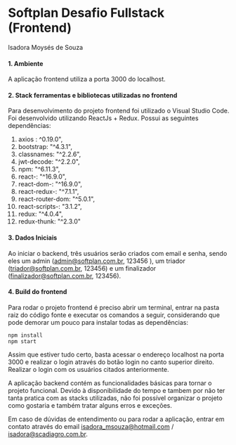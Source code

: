 # Softplan Desafio Fullstack (Frontend)

Isadora Moysés de Souza

#### 1. Ambiente

A aplicação frontend utiliza a porta 3000 do localhost.

#### 2. Stack ferramentas e bibliotecas utilizadas no frontend

Para desenvolvimento do projeto frontend foi utilizado o Visual Studio Code.
Foi desenvolvido utilizando ReactJs + Redux.
Possui as seguintes dependências:

1. axios : ^0.19.0",
2. bootstrap: "^4.3.1",
3. classnames: "^2.2.6",
4. jwt-decode: "^2.2.0",
5. npm: "^6.11.3",
6. react-: "^16.9.0",
7. react-dom-: "^16.9.0",
8. react-redux-: "^7.1.1",
9. react-router-dom: "^5.0.1",
10. react-scripts-: "3.1.2",
11. redux: "^4.0.4",
12. redux-thunk: "^2.3.0"

#### 3. Dados Iniciais

Ao iniciar o backend, três usuários serão criados com email e senha, sendo eles um admin (admin@softplan.com.br, 123456 ), um triador (triador@softplan.com.br, 123456) e um finalizador (finalizador@softplan.com.br, 123456).

#### 4. Build do frontend

Para rodar o projeto frontend é preciso abrir um terminal, entrar na pasta raiz do código fonte e executar os comandos a seguir, considerando que pode demorar um pouco para instalar todas as dependências:

```$bash
npm install
npm start
```

Assim que estiver tudo certo, basta acessar o endereço localhost na porta 3000 e realizar o login através do botão login no canto superior direito. Realizar o login com os usuários citados anteriormente.

A aplicação backend contém as funcionalidades básicas para tornar o projeto funcional. Devido à disponibilidade do tempo e tambem por não ter tanta pratica com as stacks utilizadas, não foi possível organizar o projeto como gostaria e também tratar alguns erros e exceções.

Em caso de dúvidas de entendimento ou para rodar a aplicação, entrar em contato através do email isadora_msouza@hotmail.com / isadora@scadiagro.com.br.
